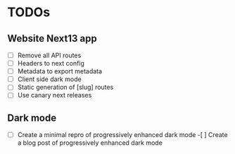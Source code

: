 # TODOs

## Website Next13 app

- [ ] Remove all API routes
- [ ] Headers to next config
- [ ] Metadata to export metadata
- [ ] Client side dark mode
- [ ] Static generation of [slug] routes
- [ ] Use canary next releases

## Dark mode

- [ ] Create a minimal repro of progressively enhanced dark mode -[ ] Create a blog post of progressively enhanced dark mode
